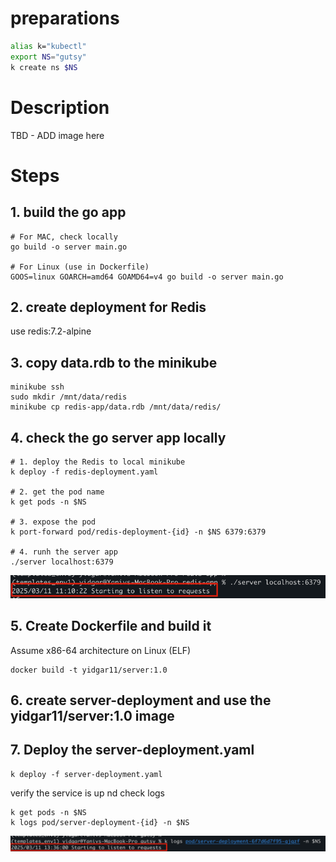# preparations 
```sh
alias k="kubectl"
export NS="gutsy"
k create ns $NS
````

# Description 
TBD - ADD image here 

# Steps 
## 1. build the go app 

```shell
# For MAC, check locally 
go build -o server main.go

# For Linux (use in Dockerfile) 
GOOS=linux GOARCH=amd64 GOAMD64=v4 go build -o server main.go

```
## 2. create deployment for Redis 
use redis:7.2-alpine  

## 3. copy data.rdb to the minikube 
```shell
minikube ssh
sudo mkdir /mnt/data/redis
minikube cp redis-app/data.rdb /mnt/data/redis/
```

## 4. check the go server app locally 
```shell
# 1. deploy the Redis to local minikube
k deploy -f redis-deployment.yaml

# 2. get the pod name 
k get pods -n $NS 

# 3. expose the pod  
k port-forward pod/redis-deployment-{id} -n $NS 6379:6379

# 4. runh the server app 
./server localhost:6379 
```
![img_1.png](redis-app/img_1.png)

 

## 5. Create Dockerfile and build it
Assume x86-64 architecture on Linux (ELF) 
```shell
docker build -t yidgar11/server:1.0
```

## 6. create server-deployment and use the yidgar11/server:1.0 image
## 7. Deploy the server-deployment.yaml 
```shell
k deploy -f server-deployment.yaml
```

verify the service is up nd check logs
```shell
k get pods -n $NS 
k logs pod/server-deployment-{id} -n $NS
```
![img.png](redis-app/img.png)
